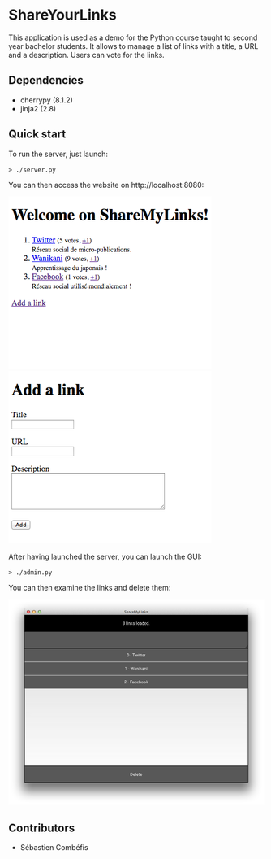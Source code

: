 # ShareYourLinks

This application is used as a demo for the Python course taught to
second year bachelor students. It allows to manage a list of links
with a title, a URL and a description. Users can vote for the links.


## Dependencies

- cherrypy (8.1.2)
- jinja2 (2.8)


## Quick start

To run the server, just launch:

    > ./server.py

You can then access the website on http://localhost:8080:

<kbd>![alt text](https://github.com/ECAM-Brussels/ShareYourLinks/blob/master/screenshots/mainpage.png "Main page")</kbd> <kbd>![alt text](https://github.com/ECAM-Brussels/ShareYourLinks/blob/master/screenshots/addlinkform.png "Add link form")</kbd>

After having launched the server, you can launch the GUI:

    > ./admin.py

You can then examine the links and delete them:

![alt text](https://github.com/ECAM-Brussels/ShareYourLinks/blob/master/screenshots/admingui.png "Admin GUI")


## Contributors

- Sébastien Combéfis
